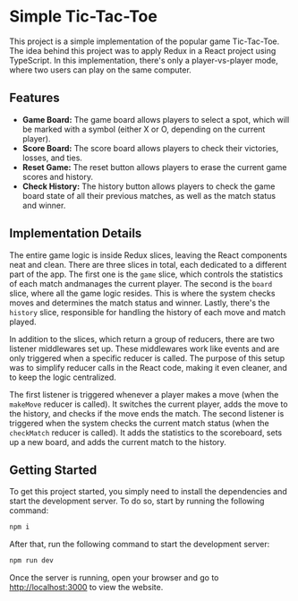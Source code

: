 # Simple Tic-Tac-Toe

This project is a simple implementation of the popular game Tic-Tac-Toe. The idea behind this project was to apply Redux in a React project using TypeScript. In this implementation, there's only a player-vs-player mode, where two users can play on the same computer.

## Features

- **Game Board:** The game board allows players to select a spot, which will be marked with a symbol (either X or O, depending on the current player).
- **Score Board:** The score board allows players to check their victories, losses, and ties.
- **Reset Game:** The reset button allows players to erase the current game scores and history.
- **Check History:** The history button allows players to check the game board state of all their previous matches, as well as the match status and winner.

## Implementation Details

The entire game logic is inside Redux slices, leaving the React components neat and clean. There are three slices in total, each dedicated to a different part of the app. The first one is the `game` slice, which controls the statistics of each match andmanages the current player. The second is the `board` slice, where all the game logic resides. This is where the system checks moves and determines the match status and winner. Lastly, there's the `history` slice, responsible for handling the history of each move and match played.

In addition to the slices, which return a group of reducers, there are two listener middlewares set up. These middlewares work like events and are only triggered when a specific reducer is called. The purpose of this setup was to simplify reducer calls in the React code, making it even cleaner, and to keep the logic centralized.

The first listener is triggered whenever a player makes a move (when the `makeMove` reducer is called). It switches the current player, adds the move to the history, and checks if the move ends the match. The second listener is triggered when the system checks the current match status (when the `checkMatch` reducer is called). It adds the statistics to the scoreboard, sets up a new board, and adds the current match to the history.

## Getting Started

To get this project started, you simply need to install the dependencies and start the development server. To do so, start by running the following command:

```bash
npm i
```

After that, run the following command to start the development server:

```bash
npm run dev
```

Once the server is running, open your browser and go to [http://localhost:3000](http://localhost:3000) to view the website.
